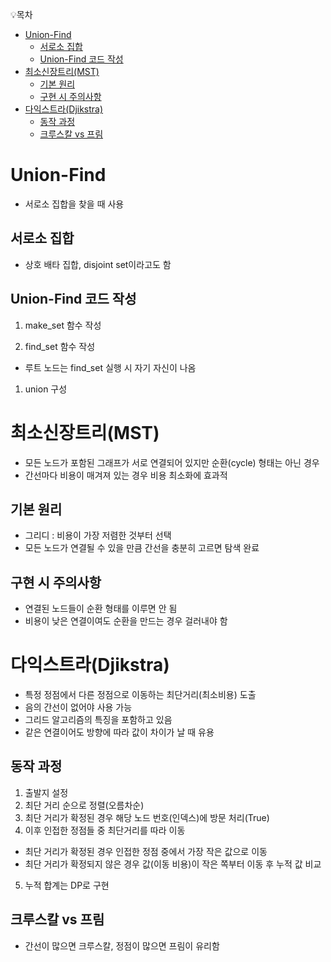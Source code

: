 💡목차

- [Union-Find](#union-find)
  - [서로소 집합](#서로소-집합)
  - [Union-Find 코드 작성](#union-find-코드-작성)
- [최소신장트리(MST)](#최소신장트리mst)
  - [기본 원리](#기본-원리)
  - [구현 시 주의사항](#구현-시-주의사항)
- [다익스트라(Djikstra)](#다익스트라djikstra)
  - [동작 과정](#동작-과정)
  - [크루스칼 vs 프림](#크루스칼-vs-프림)

# Union-Find

- 서로소 집합을 찾을 때 사용

## 서로소 집합

- 상호 배타 집합, disjoint set이라고도 함

## Union-Find 코드 작성

1. make_set 함수 작성

2. find_set 함수 작성
- 루트 노드는 find_set 실행 시 자기 자신이 나옴

1. union 구성

# 최소신장트리(MST)

- 모든 노드가 포함된 그래프가 서로 연결되어 있지만 순환(cycle) 형태는 아닌 경우
- 간선마다 비용이 매겨져 있는 경우 비용 최소화에 효과적

## 기본 원리

- 그리디 : 비용이 가장 저렴한 것부터 선택
- 모든 노드가 연결될 수 있을 만큼 간선을 충분히 고르면 탐색 완료

## 구현 시 주의사항

- 연결된 노드들이 순환 형태를 이루면 안 됨
- 비용이 낮은 연결이여도 순환을 만드는 경우 걸러내야 함

# 다익스트라(Djikstra)

- 특정 정점에서 다른 정점으로 이동하는 최단거리(최소비용) 도출
- 음의 간선이 없어야 사용 가능
- 그리드 알고리즘의 특징을 포함하고 있음
- 같은 연결이어도 방향에 따라 값이 차이가 날 때 유용

## 동작 과정

1. 출발지 설정
2. 최단 거리 순으로 정렬(오름차순)
3. 최단 거리가 확정된 경우 해당 노드 번호(인덱스)에 방문 처리(True)
4. 이후 인접한 정점들 중 최단거리를 따라 이동
  - 최단 거리가 확정된 경우 인접한 정점 중에서 가장 작은 값으로 이동
  - 최단 거리가 확정되지 않은 경우 값(이동 비용)이 작은 쪽부터 이동 후 누적 값 비교
5. 누적 합계는 DP로 구현


## 크루스칼 vs 프림

- 간선이 많으면 크루스칼, 정점이 많으면 프림이 유리함
